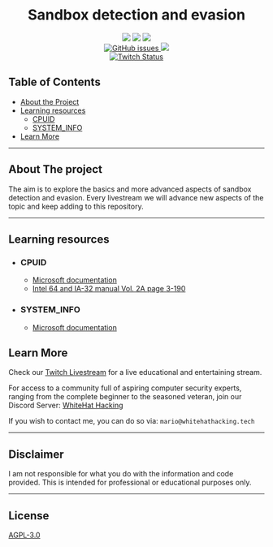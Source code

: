 <h1 align='center'>Sandbox detection and evasion</h1>
<p align="center">	
    <img src="https://img.shields.io/badge/Platform-Windows-green" />
    <img src="https://img.shields.io/maintenance/yes/2022" />
    <a href="https://github.com/darkarp/sandbox-evasion/commits/master">
    <img src="https://img.shields.io/github/last-commit/darkarp/sandbox-evasion" />
  </a>
	<br>
  
  <a href="https://github.com/darkarp/sandbox-evasion/issues?q=is%3Aopen+is%3Aissue">
	<img alt="GitHub issues" src="https://img.shields.io/github/issues/darkarp/sandbox-evasion" />
</a>
  <a href="https://discord.gg/beczNYP">
    <img src="https://img.shields.io/badge/discord-join-7289DA.svg?logo=discord&longCache=true&style=flat" />
  </a>
<br>
<a href="https://twitcy/infosecguy">
	<img alt="Twitch Status" src="https://img.shields.io/twitch/status/infosecguy?style=flat">
</a>
</p>
<!-- TABLE OF CONTENTS -->

## Table of Contents

* [About the Project](#about-the-project)
* [Learning resources](#learning-resources)
    * [CPUID](#cpuid)
    * [SYSTEM_INFO](#system_info)
* [Learn More](#learn-more)
---
## About The project
The aim is to explore the basics and more advanced aspects of sandbox detection and evasion. Every livestream we will advance new aspects of the topic and keep adding to this repository.


---

## Learning resources
* ### CPUID
    -  [Microsoft documentation](https://docs.microsoft.com/en-us/cpp/intrinsics/cpuid-cpuidex?view=msvc-170)
    - [Intel 64 and IA-32 manual Vol. 2A page 3-190](https://www.intel.com/content/www/us/en/architecture-and-technology/64-ia-32-architectures-software-developer-vol-2a-manual.html)
- ### SYSTEM_INFO
    - [Microsoft documentation](https://docs.microsoft.com/en-us/windows/win32/api/sysinfoapi/ns-sysinfoapi-system_info)

## Learn More
Check our [Twitch Livestream](https://twitch.tv/infosecguy) for a live educational and entertaining stream.

For access to a community full of aspiring computer security experts, ranging from the complete beginner to the seasoned veteran,
join our Discord Server: [WhiteHat Hacking](https://discord.gg/beczNYP)

If you wish to contact me, you can do so via: `mario@whitehathacking.tech` 

---

## Disclaimer
I am not responsible for what you do with the information and code provided. This is intended for professional or educational purposes only.

---

## License
<a href="https://github.com/darkarp/chromepass/blob/master/LICENSE"> AGPL-3.0 </a>
